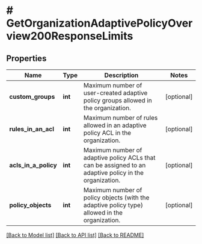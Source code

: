 # # GetOrganizationAdaptivePolicyOverview200ResponseLimits

## Properties

Name | Type | Description | Notes
------------ | ------------- | ------------- | -------------
**custom_groups** | **int** | Maximum number of user-created adaptive policy groups allowed in the organization. | [optional]
**rules_in_an_acl** | **int** | Maximum number of rules allowed in an adaptive policy ACL in the organization. | [optional]
**acls_in_a_policy** | **int** | Maximum number of adaptive policy ACLs that can be assigned to an adaptive policy in the organization. | [optional]
**policy_objects** | **int** | Maximum number of policy objects (with the adaptive policy type) allowed in the organization. | [optional]

[[Back to Model list]](../../README.md#models) [[Back to API list]](../../README.md#endpoints) [[Back to README]](../../README.md)
